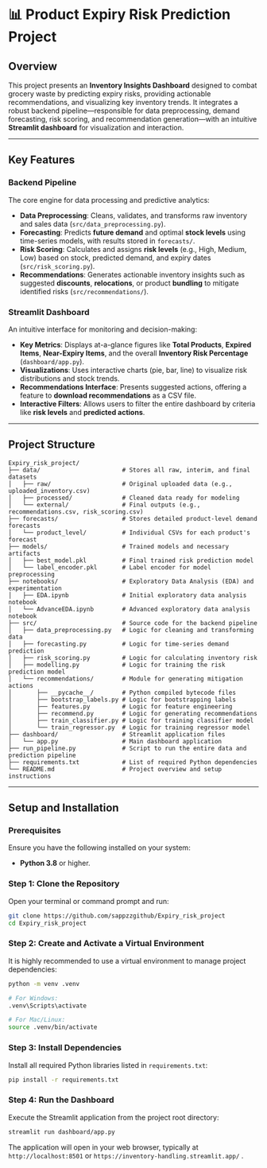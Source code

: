 # 📊 Product Expiry Risk Prediction Project

## Overview
This project presents an **Inventory Insights Dashboard** designed to combat grocery waste by predicting expiry risks, providing actionable recommendations, and visualizing key inventory trends. It integrates a robust backend pipeline—responsible for data preprocessing, demand forecasting, risk scoring, and recommendation generation—with an intuitive **Streamlit dashboard** for visualization and interaction.

---

## Key Features

### Backend Pipeline
The core engine for data processing and predictive analytics:
- **Data Preprocessing**: Cleans, validates, and transforms raw inventory and sales data (`src/data_preprocessing.py`).
- **Forecasting**: Predicts **future demand** and optimal **stock levels** using time-series models, with results stored in `forecasts/`.
- **Risk Scoring**: Calculates and assigns **risk levels** (e.g., High, Medium, Low) based on stock, predicted demand, and expiry dates (`src/risk_scoring.py`).
- **Recommendations**: Generates actionable inventory insights such as suggested **discounts**, **relocations**, or product **bundling** to mitigate identified risks (`src/recommendations/`).

### Streamlit Dashboard
An intuitive interface for monitoring and decision-making:
- **Key Metrics**: Displays at-a-glance figures like **Total Products**, **Expired Items**, **Near-Expiry Items**, and the overall **Inventory Risk Percentage** (`dashboard/app.py`).
- **Visualizations**: Uses interactive charts (pie, bar, line) to visualize risk distributions and stock trends.
- **Recommendations Interface**: Presents suggested actions, offering a feature to **download recommendations** as a CSV file.
- **Interactive Filters**: Allows users to filter the entire dashboard by criteria like **risk levels** and **predicted actions**.

---

## Project Structure

```
Expiry_risk_project/
├── data/                       # Stores all raw, interim, and final datasets 
│   ├── raw/                    # Original uploaded data (e.g., uploaded_inventory.csv) 
│   ├── processed/              # Cleaned data ready for modeling 
│   └── external/               # Final outputs (e.g., recommendations.csv, risk_scoring.csv) 
├── forecasts/                  # Stores detailed product-level demand forecasts 
│   └── product_level/          # Individual CSVs for each product's forecast
├── models/                     # Trained models and necessary artifacts 
│   ├── best_model.pkl          # Final trained risk prediction model 
│   └── label_encoder.pkl       # Label encoder for model preprocessing 
├── notebooks/                  # Exploratory Data Analysis (EDA) and experimentation
│   ├── EDA.ipynb               # Initial exploratory data analysis notebook
│   └── AdvanceEDA.ipynb        # Advanced exploratory data analysis notebook 
├── src/                        # Source code for the backend pipeline
│   ├── data_preprocessing.py   # Logic for cleaning and transforming data 
│   ├── forecasting.py          # Logic for time-series demand prediction 
│   ├── risk_scoring.py         # Logic for calculating inventory risk
│   ├── modelling.py            # Logic for training the risk prediction model 
│   └── recommendations/        # Module for generating mitigation actions
│       ├── __pycache__/        # Python compiled bytecode files 
│       ├── bootstrap_labels.py # Logic for bootstrapping labels 
│       ├── features.py         # Logic for feature engineering 
│       ├── recommend.py        # Logic for generating recommendations 
│       ├── train_classifier.py # Logic for training classifier model 
│       └── train_regressor.py  # Logic for training regressor model 
├── dashboard/                  # Streamlit application files
│   └── app.py                  # Main dashboard application 
├── run_pipeline.py             # Script to run the entire data and prediction pipeline 
├── requirements.txt            # List of required Python dependencies
└── README.md                   # Project overview and setup instructions 

````

---

## Setup and Installation

### Prerequisites
Ensure you have the following installed on your system:
- **Python 3.8** or higher.

### Step 1: Clone the Repository
Open your terminal or command prompt and run:
```bash
git clone https://github.com/sappzzgithub/Expiry_risk_project
cd Expiry_risk_project
````

### Step 2: Create and Activate a Virtual Environment

It is highly recommended to use a virtual environment to manage project dependencies:

```bash
python -m venv .venv

# For Windows:
.venv\Scripts\activate

# For Mac/Linux:
source .venv/bin/activate
```

### Step 3: Install Dependencies

Install all required Python libraries listed in `requirements.txt`:

```bash
pip install -r requirements.txt
```

### Step 4: Run the Dashboard

Execute the Streamlit application from the project root directory:

```bash
streamlit run dashboard/app.py 
```

The application will open in your web browser, typically at `http://localhost:8501` or `https://inventory-handling.streamlit.app/` .
